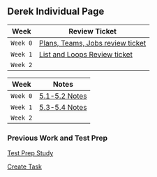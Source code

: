 ## Derek Individual Page

| Week | Review Ticket |
| --- | --- |
| `Week 0` | [Plans, Teams, Jobs review ticket](https://github.com/DerekBokelman/IndividualPage/issues/1) |
| `Week 1` | [List and Loops Review ticket](https://github.com/DerekBokelman/IndividualPage/issues/2) |
| `Week 2` |  |


| Week | Notes |
| --- | --- |
| `Week 0` | [5.1-5.2 Notes](https://derekbokelman.github.io/IndividualPage/5.1-5.2%20notes) |
| `Week 1` | [5.3-5.4 Notes](https://derekbokelman.github.io/IndividualPage/5.3-5.4%20notes) |
| `Week 2` |  |

### Previous Work and Test Prep

[Test Prep Study](https://derekbokelman.github.io/IndividualPage/Test%20Prep%20Study)

[Create Task](https://derekbokelman.github.io/IndividualPage/createtask)
